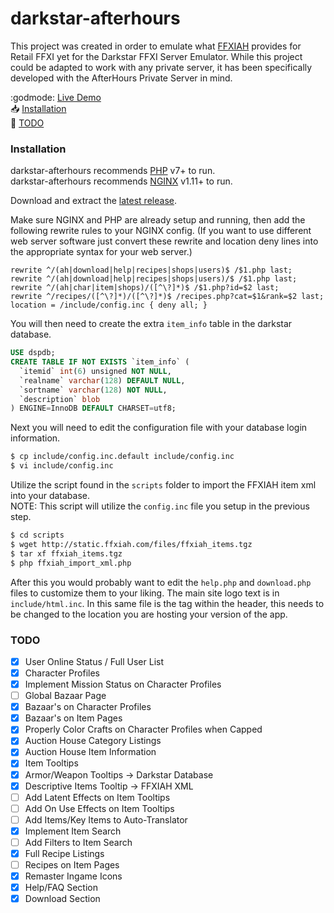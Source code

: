 # darkstar-afterhours

This project was created in order to emulate what [FFXIAH](http://www.ffxiah.com/) provides for Retail FFXI yet for the Darkstar FFXI Server Emulator. While this project could be adapted to work with any private server, it has been specifically developed with the AfterHours Private Server in mind.  

:godmode: [Live Demo](https://ffxi.kyau.net:4444/)  
:inbox_tray: [Installation](#installation)  
:memo: [TODO](#todo)

### Installation

darkstar-afterhours recommends [PHP](https://php.net/) v7+ to run.  
darkstar-afterhours recommends [NGINX](https://www.nginx.com/) v1.11+ to run.

Download and extract the [latest release](https://github.com/kyau/darkstar-afterhours/archive/master.zip).

Make sure NGINX and PHP are already setup and running, then add the following rewrite rules to your NGINX config. (If you want to use different web server software just convert these rewrite and location deny lines into the appropriate syntax for your web server.)

```nginx
rewrite ^/(ah|download|help|recipes|shops|users)$ /$1.php last;
rewrite ^/(ah|download|help|recipes|shops|users)/$ /$1.php last;
rewrite ^/(ah|char|item|shops)/([^\?]*)$ /$1.php?id=$2 last;
rewrite ^/recipes/([^\?]*)/([^\?]*)$ /recipes.php?cat=$1&rank=$2 last;
location = /include/config.inc { deny all; }
```

You will then need to create the extra `item_info` table in the darkstar database.

```sql
USE dspdb;
CREATE TABLE IF NOT EXISTS `item_info` (
  `itemid` int(6) unsigned NOT NULL,
  `realname` varchar(128) DEFAULT NULL,
  `sortname` varchar(128) NOT NULL,
  `description` blob
) ENGINE=InnoDB DEFAULT CHARSET=utf8;
```

Next you will need to edit the configuration file with your database login information.

```sh
$ cp include/config.inc.default include/config.inc
$ vi include/config.inc
```

Utilize the script found in the `scripts` folder to import the FFXIAH item xml into your database.  
NOTE: This script will utilize the `config.inc` file you setup in the previous step.

```sh
$ cd scripts
$ wget http://static.ffxiah.com/files/ffxiah_items.tgz
$ tar xf ffxiah_items.tgz
$ php ffxiah_import_xml.php
```

After this you would probably want to edit the `help.php` and `download.php` files to customize them to your liking. The main site logo text is in `include/html.inc`. In this same file is the <base> tag within the header, this needs to be changed to the location you are hosting your version of the app.

### TODO

- [x] User Online Status / Full User List
- [x] Character Profiles
- [x] Implement Mission Status on Character Profiles
- [ ] Global Bazaar Page
- [x] Bazaar's on Character Profiles
- [x] Bazaar's on Item Pages
- [x] Properly Color Crafts on Character Profiles when Capped
- [x] Auction House Category Listings
- [x] Auction House Item Information
- [x] Item Tooltips
- [x] Armor/Weapon Tooltips -> Darkstar Database
- [x] Descriptive Items Tooltip -> FFXIAH XML
- [ ] Add Latent Effects on Item Tooltips
- [ ] Add On Use Effects on Item Tooltips
- [ ] Add Items/Key Items to Auto-Translator
- [x] Implement Item Search
- [ ] Add Filters to Item Search
- [x] Full Recipe Listings
- [ ] Recipes on Item Pages
- [x] Remaster Ingame Icons
- [x] Help/FAQ Section
- [x] Download Section
